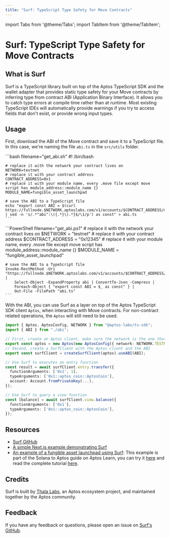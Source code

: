 ```yaml
---
title: "Surf: TypeScript Type Safety for Move Contracts"
---
```


import Tabs from '@theme/Tabs';
import TabItem from '@theme/TabItem';

# Surf: TypeScript Type Safety for Move Contracts

## What is Surf

Surf is a TypeScript library built on top of the Aptos TypeScript SDK and the wallet adapter that provides static type safety for your Move contracts by inferring type from contract ABI (Application Binary Interface). It allows you to catch type errors at compile time rather than at runtime. Most existing TypeScript IDEs will automatically provide warnings if you try to access fields that don't exist, or provide wrong input types.

## Usage

First, download the ABI of the Move contract and save it to a TypeScript file. In this case, we're naming the file `abi.ts` in the `src/utils` folder.

<Tabs groupId="surf-usage">
  <TabItem value="mac-linux" label="Mac & Linux">
    ```bash filename="get_abi.sh"
    #! /bin/bash

    # replace it with the network your contract lives on
    NETWORK=testnet
    # replace it with your contract address
    CONTRACT_ADDRESS=0x1
    # replace it with your module name, every .move file except move script has module_address::module_name {}
    MODULE_NAME=fungible_asset_launchpad

    # save the ABI to a TypeScript file
    echo "export const ABI = $(curl https://fullnode.$NETWORK.aptoslabs.com/v1/accounts/$CONTRACT_ADDRESS/module/$MODULE_NAME | sed -n 's/.*"abi":\({.*}\).*}$/\1/p') as const" > abi.ts
    ```

  </TabItem>
  <TabItem value="windows" label="Windows">
    ```PowerShell filename="get_abi.ps1"
    # replace it with the network your contract lives on
    $NETWORK = "testnet"
    # replace it with your contract address
    $CONTRACT_ADDRESS = "0x12345"
    # replace it with your module name, every .move file except move script has module_address::module_name {}
    $MODULE_NAME = "fungible_asset_launchpad"

    # save the ABI to a TypeScript file
    Invoke-RestMethod -Uri "https://fullnode.$NETWORK.aptoslabs.com/v1/accounts/$CONTRACT_ADDRESS/module/$MODULE_NAME" |
        Select-Object -ExpandProperty abi | ConvertTo-Json -Compress |
        Foreach-Object { "export const ABI = $_ as const" } |
        Out-File -FilePath "abi.ts"
    ```

  </TabItem>
</Tabs>

With the ABI, you can use Surf as a layer on top of the Aptos TypeScript SDK client `Aptos`, when interacting with Move contracts. For non-contract related operations, the `Aptos` will still need to be used.

```ts filename="src/utils/aptos.ts"
import { Aptos, AptosConfig, NETWORK } from "@aptos-labs/ts-sdk";
import { ABI } from "./abi";

// First, create an Aptos client, make sure the network is the one that contract lives on
export const aptos = new Aptos(new AptosConfig({ network: NETWORK.TESTNET }));
// Second, create a SurfClient with the Aptos client and the ABI
export const surfClient = createSurfClient(aptos).useABI(ABI);

// Use Surf to executes an entry function
const result = await surfClient.entry.transfer({
  functionArguments: ['0x1', 1],
  typeArguments: ['0x1::aptos_coin::AptosCoin'],
  account: Account.fromPrivateKey(...),
});

// Use Surf to query a view function
const [balance] = await surfClient.view.balance({
  functionArguments: ['0x1'],
  typeArguments: ['0x1::aptos_coin::AptosCoin'],
});
```

## Resources

- [Surf GitHub](https://github.com/ThalaLabs/surf)
- [A simple Next.js example demonstrating Surf](https://github.com/ThalaLabs/surf/tree/main/example)
- [An example of a fungible asset launchpad using Surf](https://github.com/aptos-labs/move-by-examples/tree/main/fungible-asset-launchpad): This example is part of the Solana to Aptos guide on Aptos Learn, you can try it [here](https://fungible-asset-launchpad.vercel.app/) and read the complete tutorial [here](https://learn.aptoslabs.com/example/solana-to-aptos-2/fa-launchpad/demo).

## Credits

Surf is built by [Thala Labs](https://thala.fi/), an Aptos ecosystem project, and maintained together by the Aptos community.

## Feedback

If you have any feedback or questions, please open an issue on [Surf's GitHub](https://github.com/ThalaLabs/surf/issues).

